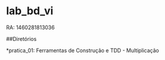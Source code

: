 # lab_bd_vi
RA: 1460281813036

##Diretórios

*pratica_01: Ferramentas de Construção e TDD - Multiplicação
